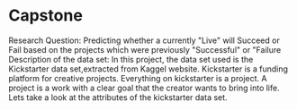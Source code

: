 # Capstone
Research Question: Predicting whether a currently "Live" will Succeed or Fail based on the projects which were previously "Successful" or "Failure
Description of the data set:
In this project, the data set used is the Kickstarter data set,extracted from Kaggel website. Kickstarter is a funding platform for creative projects. Everything on kickstarter is a project. A project is a work with a clear goal that the creator wants to bring into life. Lets take a look at the attributes of the kickstarter data set.
